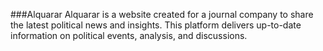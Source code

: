 ###Alquarar
Alquarar is a website created for a journal company to share the latest political news and insights. This platform delivers up-to-date information on political events, analysis, and discussions.
